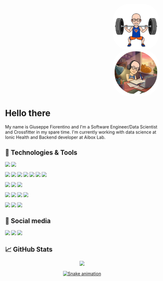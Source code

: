 <div class="row">
  <div class="column">
    <img align="right" alt="fg-pic" height="150" style="border-radius:50px;" src="https://github.com/fiorentinogiuseppe/fiorentinogiuseppe/blob/main/me-removebg-preview.png?raw=true">
  </div>
  <div class="column">
    <img align="right" alt="fg-pic" height="150" style="border-radius:50px;" src="https://github.com/fiorentinogiuseppe/fiorentinogiuseppe/blob/main/me2-removebg-preview.png?raw=true">
  </div>
</div>

# Hello there   

My name is Giuseppe Fiorentino and I'm a Software Engineer/Data Scientist and Crossfitter in my spare time. I'm currently working with data science at Ionic Health and Backend developer at Aibox Lab. 


## 🔧 Technologies & Tools
![](https://img.shields.io/badge/OS-Linux-informational?style=flat&logo=linux&logoColor=white&color=2bbc8a)
![](https://img.shields.io/badge/OS-FreeBSD-informational?style=flat&logo=freebsd&logoColor=white&color=2bbc8a)

![](https://img.shields.io/badge/Code-Python-informational?style=flat&logo=python&logoColor=white&color=2bbc8a)
![](https://img.shields.io/badge/Code-Bash-informational?style=flat&logo=gnu-bash&logoColor=white&color=2bbc8a)
![](https://img.shields.io/badge/Code-C-informational?style=flat&logo=c&logoColor=white&color=2bbc8a)
![](https://img.shields.io/badge/Code-C++-informational?style=flat&logo=cplusplus&logoColor=white&color=2bbc8a)
![](https://img.shields.io/badge/Code-Java-informational?style=flat&logo=java&logoColor=white&color=2bbc8a)
![](https://img.shields.io/badge/Code-Haskell-informational?style=flat&logo=haskell&logoColor=white&color=2bbc8a)
![](https://img.shields.io/badge/Code-R-informational?style=flat&logo=r&logoColor=white&color=2bbc8a)

![](https://img.shields.io/badge/Tools-Docker-informational?style=flat&logo=docker&logoColor=white&color=2bbc8a)
![](https://img.shields.io/badge/Tools-Kubernetes-informational?style=flat&logo=kubernetes&logoColor=white&color=2bbc8a)
![](https://img.shields.io/badge/Tools-Git-informational?style=flat&logo=git&logoColor=white&color=2bbc8a)

![](https://img.shields.io/badge/Database-PostgreSQL-informational?style=flat&logo=postgresql&logoColor=white&color=2bbc8a)
![](https://img.shields.io/badge/Database-Mongo-informational?style=flat&logo=mongodb&logoColor=white&color=2bbc8a)
![](https://img.shields.io/badge/Database-MSQL-informational?style=flat&logo=mysql&logoColor=white&color=2bbc8a)
![](https://img.shields.io/badge/Database-Bigquery-informational?style=flat&logo=bigquerysql&logoColor=white&color=2bbc8a)

![](https://img.shields.io/badge/Cloud-GoogleCloud-informational?style=flat&logo=googlecloud&logoColor=white&color=2bbc8a)
![](https://img.shields.io/badge/Cloud-AWS-informational?style=flat&logo=amazonaws&logoColor=white&color=2bbc8a)
![](https://img.shields.io/badge/Cloud-Heroku-informational?style=flat&logo=heroku&logoColor=white&color=2bbc8a)


</div>
  
  ## 💬 Social media
  
<div> 
  <a href="https://twitter.com/fiorentinoneto" target="_blank"><img src="https://img.shields.io/badge/Twitter-1DA1F2?style=for-the-badge&logo=twitter&logoColor=white" target="_blank"></a> 
  <a href="https://www.linkedin.com/in/giuseppe-fiorentino-neto-295078128/" target="_blank"><img src="https://img.shields.io/badge/-LinkedIn-%230077B5?style=for-the-badge&logo=linkedin&logoColor=white" target="_blank"></a> 
  <a href = "mailto:fiorentinogiuseppebcc@gmail.com"><img src="https://img.shields.io/badge/-Gmail-%23333?style=for-the-badge&logo=gmail&logoColor=white" target="_blank"></a>
</div>
  
## &#x1f4c8; GitHub Stats
<div align="center">
  <a href="https://github.com/fiorentinogiuseppe">
  <img height="180em" src="https://github-readme-stats.vercel.app/api/top-langs/?username=fiorentinogiuseppe&hide=java&layout=compact&langs_count=3&theme=dark"/>
  <!-- <img height="180em" src="https://github-readme-stats.vercel.app/api?username=fiorentinogiuseppe&show_icons=true&theme=dark&include_all_commits=true&count_private=true"/> -->
  
    

    
   ![Snake animation](https://github.com/fiorentinogiuseppe/fiorentinogiuseppe/blob/output/github-contribution-grid-snake.svg)
</div>

  

  

